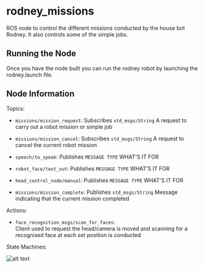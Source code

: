 # rodney_missions
ROS node to control the different missions conducted by the house bot Rodney.
It also controls some of the simple jobs.

## Running the Node

Once you have the node built you can run the rodney robot by launching the rodney.launch file.

## Node Information
Topics:

* `missions/mission_request`:
  Subscribes `std_msgs/String` A request to carry out a robot mission or simple job

* `missions/mission_cancel`:
  Subscribes `std_msgs/String` A request to cancel the current robot mission
  
* `speech/to_speak`:
  Publishes `MESSAGE TYPE` WHAT'S IT FOR
  
* `robot_face/text_out`:
  Publishes `MESSAGE TYPE` WHAT'S IT FOR
  
* `head_control_node/manual`:
  Publishes `MESSAGE TYPE` WHAT'S IT FOR
  
* `missions/mission_complete`:
  Publishes `std_msgs/String` Message indicating that the current mission completed
  
Actions:

* `face_recognition_msgs/scan_for_faces`:  
  Client used to request the  head/camera is moved and scanning for a recognised face at each set position is conducted
  
State Machines:

![alt text](https://github.com/phopley/rodney-project/blob/master/docs/images/Opti-statemachine1.png "State Machine")
